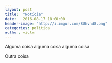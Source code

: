 ```yaml
---
layout: post
title:  "Notícia"
date:   2016-08-17 18:00:00
header-image: "http://i.imgur.com/8Uhvnd8.png"
categories: politica
author: victor
---
```

Alguma coisa alguma coisa alguma coisa
<!--break-->
Outra coisa
